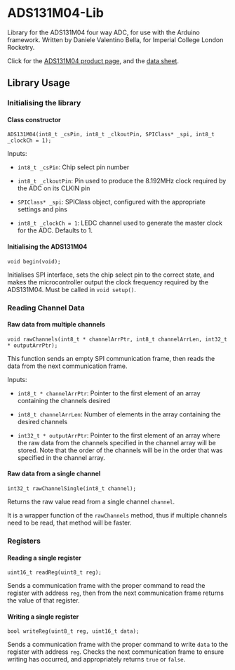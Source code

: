 # ADS131M04-Lib

Library for the ADS131M04 four way ADC, for use with the Arduino framework. Written by Daniele Valentino Bella, for Imperial College London Rocketry.

Click for the [ADS131M04 product page](https://www.ti.com/product/ADS131M04), and the [data sheet](https://www.ti.com/lit/gpn/ads131m04).

## Library Usage

### Initialising the library

#### Class constructor

``` 
ADS131M04(int8_t _csPin, int8_t _clkoutPin, SPIClass* _spi, int8_t _clockCh = 1); 
```

Inputs:

* ```int8_t _csPin```: Chip select pin number

* ```int8_t _clkoutPin```: Pin used to produce the 8.192MHz clock required by the ADC on its CLKIN pin

* ```SPIClass* _spi```: SPIClass object, configured with the appropriate settings and pins

* ```int8_t _clockCh = 1```: LEDC channel used to generate the master clock for the ADC. Defaults to 1.

#### Initialising the ADS131M04

```
void begin(void);
```

Initialises SPI interface, sets the chip select pin to the correct state, and makes the microcontroller output the clock frequency required by the ADS131M04. Must be called in ```void setup()```.

### Reading Channel Data

#### Raw data from multiple channels

```
void rawChannels(int8_t * channelArrPtr, int8_t channelArrLen, int32_t * outputArrPtr);
```

This function sends an empty SPI communication frame, then reads the data from the next communication frame.

Inputs:

* ```int8_t * channelArrPtr```: Pointer to the first element of an array containing the channels desired

* ```int8_t channelArrLen```: Number of elements in the array containing the desired channels

* ```int32_t * outputArrPtr```: Pointer to the first element of an array where the raw data from the channels specified in the channel array will be stored. Note that the order of the channels will be in the order that was specified in the channel array.

#### Raw data from a single channel

```
int32_t rawChannelSingle(int8_t channel);
```

Returns the raw value read from a single channel ```channel```.

It is a wrapper function of the ```rawChannels``` method, thus if multiple channels need to be read, that method will be faster.

### Registers

#### Reading a single register

```
uint16_t readReg(uint8_t reg);
```

Sends a communication frame with the proper command to read the register with address ```reg```, then from the next communication frame returns the value of that register.

#### Writing a single register

```
bool writeReg(uint8_t reg, uint16_t data);
```

Sends a communication frame with the proper command to write ```data``` to the register with address ```reg```. Checks the next communication frame to ensure writing has occurred, and appropriately returns ```true``` or ```false```.
